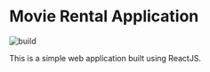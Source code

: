 # Movie Rental Application

![build](https://github.com/anoopsimon/practice-website/actions/workflows/build-deploy/badge.svg)


This is a simple web application built using ReactJS.

